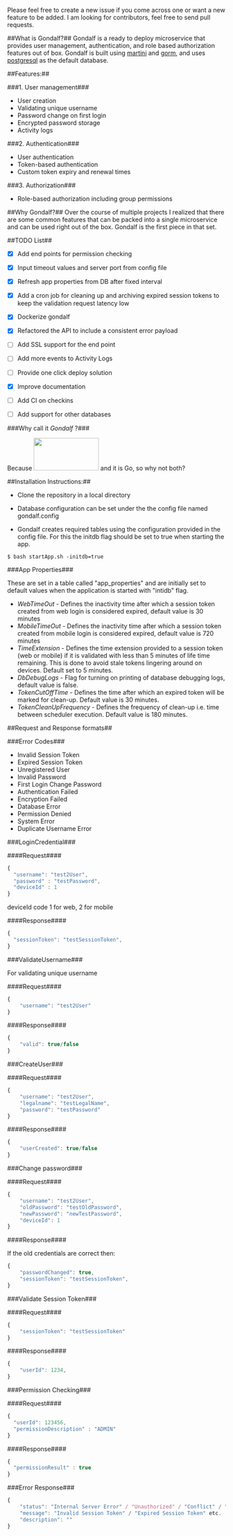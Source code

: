 Please feel free to create a new issue if you come across one or want a new feature to be added. I am looking for contributors, feel free to send pull requests.

##What is Gondalf?##
Gondalf is a ready to deploy microservice that provides user management, authentication, and role based authorization features out of box. Gondalf is built using [martini](https://github.com/go-martini/martini) and [gorm](https://github.com/jinzhu/gorm), and uses [postgresql](http://www.postgresql.org) as the default database.

##Features:##

###1. User management###
- User creation
- Validating unique username
- Password change on first login
- Encrypted password storage
- Activity logs

###2. Authentication###
- User authentication
- Token-based authentication
- Custom token expiry and renewal times

###3. Authorization###
- Role-based authorization including group permissions


##Why Gondalf?##
Over the course of multiple projects I realized that there are some common features that can be packed into a single microservice and can be used right out of the box. Gondalf is the first piece in that set.


##TODO List##
- [X] Add end points for permission checking
- [X] Input timeout values and server port from config file
- [X] Refresh app properties from DB after fixed interval
- [X] Add a cron job for cleaning up and archiving expired session tokens to keep the validation request latency low
- [X] Dockerize gondalf
- [X] Refactored the API to include a consistent error payload
- [ ] Add SSL support for the end point
- [ ] Add more events to Activity Logs
- [ ] Provide one click deploy solution
- [X] Improve documentation 
- [ ] Add CI on checkins
- [ ] Add support for other databases


###Why call it *Gondalf* ?###

Because  <img src="http://www.reactiongifs.com/wp-content/uploads/2013/12/shall-not-pass.gif" width="150px" height="75px"/> and it is Go, so why not both?


 
##Installation Instructions:##

- Clone the repository in a local directory

- Database configuration can be set under the the config file named gondalf.config

- Gondalf creates required tables using the configuration provided in the config file. For this the 
initdb flag should be set to true when starting the app.

`$ bash startApp.sh -initdb=true` 

###App Properties###

These are set in a table called "app_properties" and are initially set to default values when the application is started with "intidb" flag.

- *WebTimeOut* - Defines the inactivity time after which a session token created from web login is considered expired, default value is 30 minutes
- *MobileTimeOut* - Defines the inactivity time after which a session token created from mobile login is considered expired, default value is 720 minutes
- *TimeExtension* - Defines the time extension provided to a session token (web or mobile) if it is validated with less than 5 minutes of life time remaining. This is done to avoid stale tokens lingering around on devices. Default set to 5 minutes.
- *DbDebugLogs* - Flag for turning on printing of database debugging logs, default value is false.
- *TokenCutOffTime* - Defines the time after which an expired token will be marked for clean-up. Default value is 30 minutes.
- *TokenCleanUpFrequency* - Defines the frequency of clean-up i.e. time between scheduler execution. Default value is 180 minutes.

##Request and Response formats##

###Error Codes###

- Invalid Session Token
- Expired Session Token
- Unregistered User
- Invalid Password
- First Login Change Password
- Authentication Failed
- Encryption Failed
- Database Error
- Permission Denied
- System Error
- Duplicate Username Error

###LoginCredential###

####Request####

```javascript
{
  "username": "test2User",
  "password" : "testPassword",
  "deviceId" : 1
}
```

deviceId code 1 for web, 2 for mobile

####Response####

```javascript
{
  "sessionToken": "testSessionToken",
}
```

###ValidateUsername###

For validating unique username

####Request####

```javascript
{
	"username": "test2User"
}
```

####Response####

```javascript
{
	"valid": true/false
}
```

###CreateUser###

####Request####

```javascript
{
	"username": "test2User",
	"legalname": "testLegalName",
	"password": "testPassword"
}
```
####Response####

```javascript
{
	"userCreated": true/false
}
```

###Change password###

####Request####

```javascript
{
	"username": "test2User",
	"oldPassword": "testOldPassword",
	"newPassword": "newTestPassword",
	"deviceId": 1
}
```

####Response####

If the old credentials are correct then:

```javascript
{
	"passwordChanged": true,
	"sessionToken": "testSessionToken",
}
```

###Validate Session Token###

####Request####

```javascript
{
	"sessionToken": "testSessionToken"
}
```

####Response####

```javascript
{
	"userId": 1234,
}
```

###Permission Checking###

####Request####

```javascript
{
  "userId": 123456,
  "permissionDescription" : "ADMIN"
}
````

####Response####

```javascript
{
  "permissionResult" : true
}
```

###Error Response###

```javascript
{
	"status": "Internal Server Error" / "Unauthorized" / "Conflict" / "Forbidden"
	"message": "Invalid Session Token" / "Expired Session Token" etc.
	"description": ""
}
```